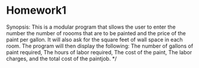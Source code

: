 # Homework1
 
 Synopsis:
    This is a modular program that sllows the user to enter the number
 the number of roooms that are to be painted and the price of the paint per gallon.
 It will also ask for the square feet of wall space in each room.
 The program will then display the following: The number of gallons of paint required,
 The hours of labor required, The cost of the paint, The labor charges, and the total
 cost of the paintjob.
 */
